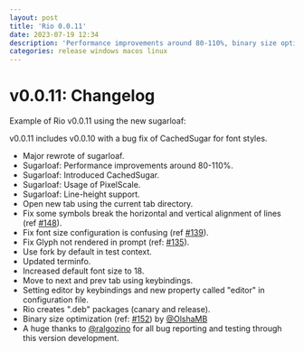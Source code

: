 ```yaml
---
layout: post
title: 'Rio 0.0.11'
date: 2023-07-19 12:34
description: 'Performance improvements around 80-110%, binary size optimization, usage of pixel scale and others.'
categories: release windows macos linux
---
```


# v0.0.11: Changelog

Example of Rio v0.0.11 using the new sugarloaf:

v0.0.11 includes v0.0.10 with a bug fix of CachedSugar for font styles.

- Major rewrote of sugarloaf.
- Sugarloaf: Performance improvements around 80-110%.
- Sugarloaf: Introduced CachedSugar.
- Sugarloaf: Usage of PixelScale.
- Sugarloaf: Line-height support.
- Open new tab using the current tab directory.
- Fix some symbols break the horizontal and vertical alignment of lines (ref [#148](https://github.com/raphamorim/rio/issues/148)).
- Fix font size configuration is confusing (ref [#139](https://github.com/raphamorim/rio/issues/139)).
- Fix Glyph not rendered in prompt (ref: [#135](https://github.com/raphamorim/rio/issues/135)).
- Use fork by default in test context.
- Updated terminfo.
- Increased default font size to 18.
- Move to next and prev tab using keybindings.
- Setting editor by keybindings and new property called "editor" in configuration file.
- Rio creates ".deb" packages (canary and release).
- Binary size optimization (ref: [#152](https://github.com/raphamorim/rio/pull/152)) by [@OlshaMB](https://github.com/OlshaMB)
- A huge thanks to [@ralgozino](https://github.com/ralgozino) for all bug reporting and testing through this version development.
